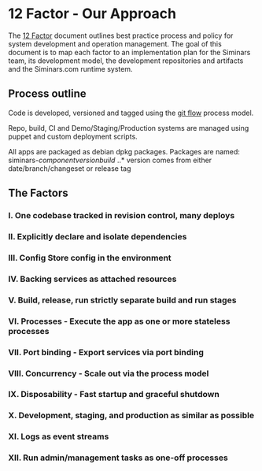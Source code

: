 
12 Factor - Our Approach
========================

The [12 Factor](http://12factor.net/) document outlines best practice
process and policy for system development and operation management. The
goal of this document is to map each factor to an implementation plan for
the Siminars team, its development model, the development repositories
and artifacts and the Siminars.com runtime system.


## Process outline

Code is developed, versioned and tagged using the
[git flow](http://nvie.com/posts/a-successful-git-branching-model/)
process model.

Repo, build, CI and Demo/Staging/Production systems are managed using
puppet and custom deployment scripts.

All apps are packaged as debian dpkg packages. Packages are
named: siminars-*component*_*version*_*build*
    ..* version comes from either date/branch/changeset or release tag


## The Factors

### I. One codebase tracked in revision control, many deploys

### II. Explicitly declare and isolate dependencies

### III. Config Store config in the environment

### IV. Backing services as attached resources

### V. Build, release, run strictly separate build and run stages

### VI. Processes - Execute the app as one or more stateless processes

### VII. Port binding - Export services via port binding

### VIII. Concurrency - Scale out via the process model

### IX. Disposability - Fast startup and graceful shutdown

### X. Development, staging, and production as similar as possible

### XI. Logs as event streams

### XII. Run admin/management tasks as one-off processes
